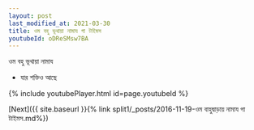 ```yaml
---
layout: post
last_modified_at: 2021-03-30
title: ওম বহু ভূথায়া নামায গা টাইমস
youtubeId: oDReSMsw7BA
---
```

 
 
 ওম বহু ভূথায়া নামায  
 
 -  যার শক্তিও আছে 
 
  
 
  
 
 
 
 
 
 


{% include youtubePlayer.html id=page.youtubeId %}
 
[Next]({{ site.baseurl }}{% link  split1/_posts/2016-11-19-ওম বাহুদ্বাড়ায় নামায গা টাইমস.md%})
 
